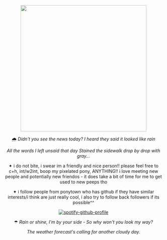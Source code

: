 <div align="center">
<img width="400" src="https://github.com/user-attachments/assets/4adefcad-05f0-43c9-bd8c-06e3deb7a89e">

🌧
_Didn't you see the news today?
I heard they said it looked like rain_ 

_All the words I left unsaid that day
Stained the sidewalk drop by drop with gray..._

✦ i do not bite, i swear im a friendly and nice person!! please feel free to c+h, int/w2int, boop my pixelated pony, ANYTHING!! i love meeting new people and potentially new friendos - it does take a bit of time for me to get used to new peeps tho

✦ i follow people from ponytown who has github if they have similar interests/i think are just really cool, i also try to follow back followers if its possible^^

[![spotify-github-profile](https://spotify-github-profile.kittinanx.com/api/view?uid=0peo08kixd2cq5azcvpkxhvb5&cover_image=true&theme=natemoo-re&show_offline=false&background_color=121212&interchange=false&bar_color=7eafce&bar_color_cover=false)](https://github.com/kittinan/spotify-github-profile)

☂ _Rain or shine, I'm by your side -
So why won't you look my way?_

_The weather forecast's calling for another cloudy day._
</div>
